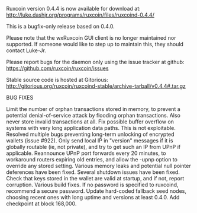 Ruxcoin version 0.4.4 is now available for download at:
http://luke.dashjr.org/programs/ruxcoin/files/ruxcoind-0.4.4/

This is a bugfix-only release based on 0.4.0.

Please note that the wxRuxcoin GUI client is no longer maintained nor supported. If someone would like to step up to maintain this, they should contact Luke-Jr.

Please report bugs for the daemon only using the issue tracker at github:
https://github.com/ruxcoin/ruxcoin/issues

Stable source code is hosted at Gitorious:
http://gitorious.org/ruxcoin/ruxcoind-stable/archive-tarball/v0.4.4#.tar.gz

BUG FIXES

Limit the number of orphan transactions stored in memory, to prevent a potential denial-of-service attack by flooding orphan transactions. Also never store invalid transactions at all.
Fix possible buffer overflow on systems with very long application data paths. This is not exploitable.
Resolved multiple bugs preventing long-term unlocking of encrypted wallets (issue #922).
Only send local IP in "version" messages if it is globally routable (ie, not private), and try to get such an IP from UPnP if applicable.
Reannounce UPnP port forwards every 20 minutes, to workaround routers expiring old entries, and allow the -upnp option to override any stored setting.
Various memory leaks and potential null pointer deferences have been
fixed.
Several shutdown issues have been fixed.
Check that keys stored in the wallet are valid at startup, and if not,
report corruption.
Various build fixes.
If no password is specified to ruxcoind, recommend a secure password.
Update hard-coded fallback seed nodes, choosing recent ones with long uptime and versions at least 0.4.0.
Add checkpoint at block 168,000.

